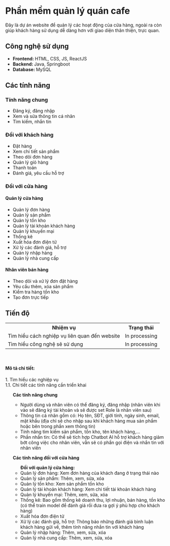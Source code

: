 <h1>Phần mềm quản lý quán cafe</h1>
<t>Đây là dự án website để quản lý các hoạt động của cửa hàng, ngoài ra còn giúp khách hàng sử dụng dễ dàng hơn với giao diện thân thiện, trực quan. </t>

<h2>Công nghệ sử dụng</h2>
<ul>
  <li><b>Frontend: </b> <t>HTML, CSS, JS, ReactJS</t></li>
  <li><b>Backend: </b> <t>Java, Springboot</t></li>
  <li><b>Database: </b> <t>MySQL</t></li>
  
</ul>

<h2>Các tính năng</h2>

<h3>Tính năng chung</h3>
<ul>
  <li>Đăng ký, đăng nhập</li>
  <li>Xem và sửa thông tin cá nhân</li>
  <li>Tìm kiếm, nhắn tin</li>
</ul>

<h3>Đối với khách hàng</h3>
<ul>
  <li>Đặt hàng</li>
  <li>Xem chi tiết sản phẩm</li>
  <li>Theo dõi đơn hàng</li>
  <li>Quản lý giỏ hàng</li>
  <li>Thanh toán</li>
  <li>Đánh giá, yêu cầu hỗ trợ</li>
  
</ul>

<h3>Đối với cửa hàng</h3>
<h4>Quản lý cửa hàng</h4>
<ul>
  <li>Quản lý đơn hàng</li>
  <li>Quản lý sản phẩm</li>
  <li>Quản lý tồn kho</li>
  <li>Quản lý tài khoản khách hàng</li>
  <li>Quản lý khuyến mại</li>
  <li>Thống kê</li>
  <li>Xuất hóa đơn điện tử</li>
  <li>Xử lý các đánh giá, hỗ trợ</li>
  <li>Quản lý nhập hàng</li>
  <li>Quản lý nhà cung cấp</li>
</ul>

<h4>Nhân viên bán hàng</h4>
<ul>
  <li>Theo dõi và xử lý đơn đặt hàng</li>
  <li>Yêu cầu thêm, xóa sản phẩm</li>
  <li>Kiểm tra hàng tồn kho</li>
  <li>Tạo đơn trực tiếp</li>
</ul>

<h2>Tiến độ</h2>
<table>  
  <tr>
    <th>Nhiệm vụ</th>
    <th>Trạng thái</th>
  </tr>
  
  <tr>
    <td>Tìm hiểu cách nghiệp vụ liên quan đến website</td>
    <td>In processing</td>
  </tr>

  <tr>
    <td>Tìm hiểu công nghệ sẽ sử dụng</td>
    <td>In processing</td>
  </tr>
  </tr>
</table>

<br>
<h4>Mô tả chi tiết:</h4>

<t>1. Tìm hiểu các nghiệp vụ<br></t>
<t>1.1. Chi tiết các tính năng cần triển khai</t>
   
<ul>
  <strong>Các tính năng chung</strong>
    <ul>
      <li>Người dùng và nhân viên có thể đăng ký, đăng nhập (nhân viên khi vào sẽ đăng ký tài khoản và sẽ được set Role là nhân viên sau)</li>
      <li>Thông tin cá nhân gồm có: Họ tên, SĐT, giới tính, ngày sinh, email, mật khẩu (địa chỉ sẽ cho nhập sau khi khách hàng mua sản phẩm hoặc bên trong phần xem thông tin)</li>
      <li>Tính năng tìm kiếm sản phẩm, tồn kho, tên khách hàng,...</li>
      <li>Phần nhắn tin: Có thể sẽ tích hợp Chatbot AI hỗ trợ khách hàng giảm bớt công việc cho nhân viên, vẫn sẽ có phần gọi điện và nhắn tin với nhân viên</li>
    </ul>
  </li>

<strong>Các tính năng đối với cửa hàng</strong>
    <ul>
      <b>Đối với quản lý cửa hàng:</b>
      <li>Quản lý đơn hàng: Xem đơn hàng của khách đang ở trạng thái nào</li>
      <li>Quản lý sản phẩm: Thêm, xem, sửa, xóa</li>
      <li>Quản lý tồn kho: Xem sản phẩm tồn kho</li>
      <li>Quản lý tài khoản khách hàng: Xem chi tiết tài khoản khách hàng</li>
      <li>Quản lý khuyến mại: Thêm, xem, sửa, xóa</li>
      <li>Thống kê: Bao gồm thống kê doanh thu, lợi nhuận, bán hàng, tồn kho (có thể train model để đánh giá rồi đưa ra gợi ý phù hợp cho khách hàng)</li>
      <li>Xuất hóa đơn điện tử</li>
      <li>Xử lý các đánh giá, hỗ trợ: Thông báo những đánh giá bình luận khách hàng gửi về, thêm tính năng nhắn tin với khách hàng</li>
      <li>Quản lý nhập hàng: Thêm, xem, sửa, xóa</li>
      <li>Quản lý nhà cung cấp: Thêm, xem, sửa, xóa</li>
    </ul>
    
</ul>

